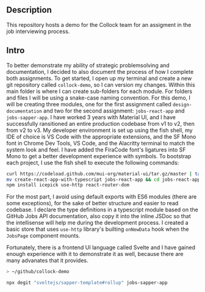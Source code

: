 ## Description

This repository hosts a demo for the Collock team for an assigment in the job interviewing process.

## Intro

To better demonstrate my ability of strategic problemsolving and documentation, I decided to also document the process of how I complete both assignments. To get started, I open up my terminal and create a new git repository called `collock-demo`, so I can version my changes. Within this main folder is where I can create sub-folders for each module. For folders and files I will be using a snake-case naming convention. For this demo, I will be creating three modules, one for the first assignment called `design-documentation` and two for the second assignment: `jobs-react-app` and `jobs-sapper-app`. I have worked 3 years with Material UI, and I have successfully ransitioned an entire production codebase from v1 to v2, then from v2 to v3.
My developer environment is set up using the fish shell, my IDE of choice is VS Code with the appropriate extensions, and the SF Mono font in Chrome Dev Tools, VS Code, and the Alacritty terminal to match the system look and feel. I have added the FiraCode font's ligatures into SF Mono to get a better development experience with symbols. To bootstrap each project, I use the fish shell to execute the following commands:

```bash
curl https://codeload.github.com/mui-org/material-ui/tar.gz/master | tar -xz --strip=2 material-ui-master/examples/create-react-app-with-typescript
mv create-react-app-with-typescript jobs-react-app && cd jobs-react-app
npm install icepick use-http react-router-dom
```

For the most part, I avoid using default exports with ES6 modules (there are some exceptions), for the sake of better structure and easier to read codebase. I declare the type definitions in a typescript module based on the GitHub Jobs API documentation, also copy it into the inline JSDoc so that the intellisense will help me during the development process. I created a basic store that uses `use-http` library's builting `onNewData` hook when the `JobsPage` component mounts.

Fortunately, there is a frontend UI language called Svelte and I have gained enough experience with it to demonstrate it as well, because there are many advanates that it provides.

```bash
> ~/github/collock-demo

npx degit "sveltejs/sapper-template#rollup" jobs-sapper-app
```
